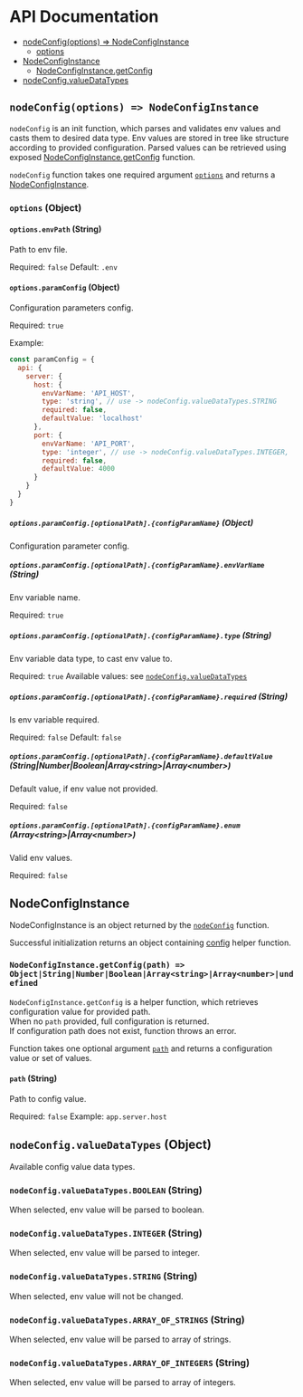 # API Documentation

- [nodeConfig(options) => NodeConfigInstance](#node-config-instance)
  - [options](#node-config-options)
- [NodeConfigInstance](#node-config-instance)
  - [NodeConfigInstance.getConfig](#node-config-instance-get-config)
- [nodeConfig.valueDataTypes](#node-config-value-data-types)

<a id="node-config"></a>

## `nodeConfig(options) => NodeConfigInstance`

`nodeConfig` is an init function, which parses and validates env values and casts them to desired data type. Env values are stored in tree like structure according to provided configuration. Parsed values can be retrieved using exposed [NodeConfigInstance.getConfig](#ode-config-get-config) function.

`nodeConfig` function takes one required argument [`options`](#node-config-options) and returns a [NodeConfigInstance](#node-config-instance).

<a id="node-config-options"></a>

### `options` (Object)

<a id="node-config-options-env-path"></a>

#### `options.envPath` (String)

Path to env file.

Required: `false`
Default: `.env`

<a id="node-config-options-param-config"></a>

#### `options.paramConfig` (Object)

Configuration parameters config.

Required: `true`

Example:
```js
const paramConfig = {
  api: {
    server: {
      host: {
        envVarName: 'API_HOST',
        type: 'string', // use -> nodeConfig.valueDataTypes.STRING
        required: false,
        defaultValue: 'localhost'
      },
      port: {
        envVarName: 'API_PORT',
        type: 'integer', // use -> nodeConfig.valueDataTypes.INTEGER,
        required: false,
        defaultValue: 4000
      }
    }
  }
}
```

<a id="node-config-options-param-config-config-param-name"></a>

##### `options.paramConfig.[optionalPath].{configParamName}` (Object)

Configuration parameter config.

<a id="node-config-options-param-config-config-param-name-env-var-name"></a>

##### `options.paramConfig.[optionalPath].{configParamName}.envVarName` (String)

Env variable name.

Required: `true`

<a id="node-config-options-param-config-config-param-name-type"></a>

##### `options.paramConfig.[optionalPath].{configParamName}.type` (String)

Env variable data type, to cast env value to.

Required: `true`
Available values: see [`nodeConfig.valueDataTypes`](#node-config-value-data-types)

<a id="node-config-options-param-config-config-param-name-required"></a>

##### `options.paramConfig.[optionalPath].{configParamName}.required` (String)

Is env variable required.

Required: `false`
Default: `false`

<a id="node-config-options-param-config-config-param-name-default-value"></a>

##### `options.paramConfig.[optionalPath].{configParamName}.defaultValue` (String|Number|Boolean|Array&lt;string&gt;|Array&lt;number&gt;)

Default value, if env value not provided.

Required: `false`

<a id="node-config-options-param-config-config-param-name-enum"></a>

##### `options.paramConfig.[optionalPath].{configParamName}.enum` (Array&lt;string&gt;|Array&lt;number&gt;)

Valid env values.

Required: `false`

<a id="node-config-instance"></a>

## NodeConfigInstance

NodeConfigInstance is an object returned by the [`nodeConfig`](#node-config) function.

Successful initialization returns an object containing [config](#snf-config) helper function.

<a id="node-config-instance-get-config"></a>

### `NodeConfigInstance.getConfig(path) => Object|String|Number|Boolean|Array<string>|Array<number>|undefined`

`NodeConfigInstance.getConfig` is a helper function, which retrieves configuration value for provided path.<br>
When no `path` provided, full configuration is returned.<br>
If configuration path does not exist, function throws an error.

Function takes one optional argument [`path`](#node-config-instance-get-config-path) and returns a configuration value or set of values.

#### `path` (String)

Path to config value.

Required: `false`
Example: `app.server.host`

<a id="node-config-value-data-types"></a>

## `nodeConfig.valueDataTypes` (Object)

Available config value data types.

<a id="node-config-value-data-types-boolean"></a>

### `nodeConfig.valueDataTypes.BOOLEAN` (String)

When selected, env value will be parsed to boolean.

<a id="node-config-value-data-types-integer"></a>

### `nodeConfig.valueDataTypes.INTEGER` (String)

When selected, env value will be parsed to integer.

<a id="node-config-value-data-types-string"></a>

### `nodeConfig.valueDataTypes.STRING` (String)

When selected, env value will not be changed.

<a id="node-config-value-data-types-array-of-strings"></a>

### `nodeConfig.valueDataTypes.ARRAY_OF_STRINGS` (String)

When selected, env value will be parsed to array of strings.

<a id="node-config-value-data-types-array-of-integers"></a>

### `nodeConfig.valueDataTypes.ARRAY_OF_INTEGERS` (String)

When selected, env value will be parsed to array of integers.